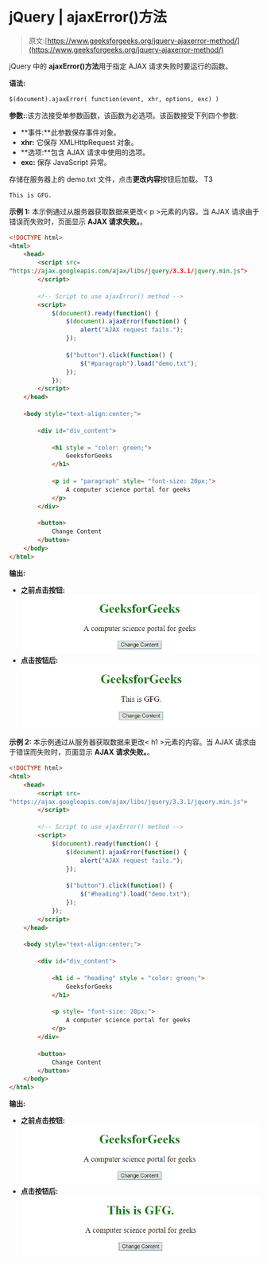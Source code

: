 # jQuery | ajaxError()方法

> 原文:[https://www.geeksforgeeks.org/jquery-ajaxerror-method/](https://www.geeksforgeeks.org/jquery-ajaxerror-method/)

jQuery 中的 **ajaxError()方法**用于指定 AJAX 请求失败时要运行的函数。

**语法:**

```html
$(document).ajaxError( function(event, xhr, options, exc) )
```

**参数:**:该方法接受单参数函数，该函数为必选项。该函数接受下列四个参数:

*   **事件:**此参数保存事件对象。
*   **xhr:** 它保存 XMLHttpRequest 对象。
*   **选项:**包含 AJAX 请求中使用的选项。
*   **exc:** 保存 JavaScript 异常。

存储在服务器上的 demo.txt 文件，点击**更改内容**按钮后加载。
T3

```html
This is GFG.
```

**示例 1:** 本示例通过从服务器获取数据来更改< p >元素的内容。当 AJAX 请求由于错误而失败时，页面显示 **AJAX 请求失败。**。

```html
<!DOCTYPE html> 
<html> 
    <head> 
        <script src= 
"https://ajax.googleapis.com/ajax/libs/jquery/3.3.1/jquery.min.js"> 
        </script> 

        <!-- Script to use ajaxError() method -->
        <script> 
            $(document).ready(function() {
                $(document).ajaxError(function() {
                    alert("AJAX request fails.");
                });

                $("button").click(function() {
                    $("#paragraph").load("demo.txt");
                });
            });
        </script> 
    </head> 

    <body style="text-align:center;"> 

        <div id="div_content"> 

            <h1 style = "color: green;">
                GeeksforGeeks
            </h1> 

            <p id = "paragraph" style= "font-size: 20px;">
                A computer science portal for geeks
            </p> 
        </div> 

        <button>
            Change Content
        </button> 
    </body> 
</html>                    
```

**输出:**

*   **之前点击按钮:**
    ![](img/1ee67ae947c139820a9d06c6a549bef4.png)
*   **点击按钮后:**
    ![](img/c65ebd13ffd719ce68501a04c88e0bf6.png)

**示例 2:** 本示例通过从服务器获取数据来更改< h1 >元素的内容。当 AJAX 请求由于错误而失败时，页面显示 **AJAX 请求失败。**。

```html
<!DOCTYPE html> 
<html> 
    <head> 
        <script src=
"https://ajax.googleapis.com/ajax/libs/jquery/3.3.1/jquery.min.js"> 
        </script> 

        <!-- Script to use ajaxError() method -->
        <script> 
            $(document).ready(function() {
                $(document).ajaxError(function() {
                    alert("AJAX request fails.");
                });

                $("button").click(function() {
                    $("#heading").load("demo.txt");
                });
            });
        </script> 
    </head> 

    <body style="text-align:center;"> 

        <div id="div_content"> 

            <h1 id = "heading" style = "color: green;">
                GeeksforGeeks
            </h1> 

            <p style= "font-size: 20px;">
                A computer science portal for geeks
            </p> 
        </div> 

        <button>
            Change Content
        </button> 
    </body> 
</html>                    
```

**输出:**

*   **之前点击按钮:**
    ![](img/1ee67ae947c139820a9d06c6a549bef4.png)
*   **点击按钮后:**
    ![](img/d7fcd19220c47a950081ca52ec877343.png)